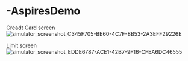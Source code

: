 # -AspiresDemo
Creadt Card screen
![simulator_screenshot_C345F705-BE60-4C7F-8B53-2A3EFF29226E](https://user-images.githubusercontent.com/47963168/166217064-a3185bdd-53db-4833-953b-9d25c7f4ea58.png)

Limit screen
![simulator_screenshot_EDDE6787-ACE1-42B7-9F16-CFEA6DC46555](https://user-images.githubusercontent.com/47963168/166217137-1a06f560-d6b0-4b5d-bfa3-72c8035898c7.png)
